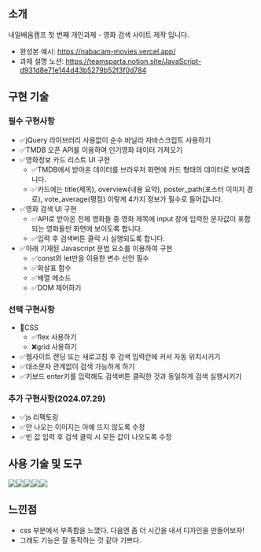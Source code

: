 ## 소개

내일배움캠프 첫 번째 개인과제 - 영화 검색 사이트 제작 입니다.

-   완성본 예시: https://nabacam-movies.vercel.app/
-   과제 설명 노션: https://teamsparta.notion.site/JavaScript-d931d8e71e144d43b5279b52f3f0d784

## 구현 기술

### 필수 구현사항

-   ✅jQuery 라이브러리 사용없이 순수 바닐라 자바스크립트 사용하기
-   ✅TMDB 오픈 API를 이용하여 인기영화 데이터 가져오기
-   ✅영화정보 카드 리스트 UI 구현
    -   ✅TMDB에서 받아온 데이터를 브라우저 화면에 카드 형태의 데이터로 보여줍니다.
    -   ✅카드에는 title(제목), overview(내용 요약), poster_path(포스터 이미지 경로), vote_average(평점) 이렇게 4가지 정보가 필수로 들어갑니다.
-   ✅영화 검색 UI 구현
    -   ✅API로 받아온 전체 영화들 중 영화 제목에 input 창에 입력한 문자값이 포함되는 영화들만 화면에 보이도록 합니다.
    -   ✅입력 후 검색버튼 클릭 시 실행되도록 합니다.
-   ✅아래 기재된 Javascript 문법 요소를 이용하여 구현
    -   ✅const와 let만을 이용한 변수 선언 필수
    -   ✅화살표 함수
    -   ✅배열 메소드
    -   ✅DOM 제어하기

### 선택 구현사항

-   🔼CSS
    -   ✅flex 사용하기
    -   ❌grid 사용하기
-   ✅웹사이트 랜딩 또는 새로고침 후 검색 입력란에 커서 자동 위치시키기
-   ✅대소문자 관계없이 검색 가능하게 하기
-   ✅키보드 enter키를 입력해도 검색버튼 클릭한 것과 동일하게 검색 실행시키기

### 추가 구현사항(2024.07.29)

-   ✅js 리팩토링
-   ✅안 나오는 이미지는 아예 뜨지 않도록 수정
-   ✅빈 값 입력 후 검색 클릭 시 모든 값이 나오도록 수정

## 사용 기술 및 도구

<div style="display: flex">
    <img src="https://img.shields.io/badge/Windows-0078D6?style=for-the-badge&logo=windows&logoColor=white">
    <img src="https://img.shields.io/badge/HTML5-E34F26?style=for-the-badge&logo=html5&logoColor=white">
    <img src="https://img.shields.io/badge/JavaScript-F7DF1E?style=for-the-badge&logo=JavaScript&logoColor=white">
    <img src="https://img.shields.io/badge/CSS3-1572B6?style=for-the-badge&logo=css3&logoColor=white">
    <img src="https://img.shields.io/badge/Visual_Studio_Code-0078D4?style=for-the-badge&logo=visual%20studio%20code&logoColor=white">
</div>

## 느낀점

-   css 부분에서 부족함을 느꼈다. 다음엔 좀 더 시간을 내서 디자인을 만들어보자!
-   그래도 기능은 잘 동작하는 것 같아 기쁘다.
